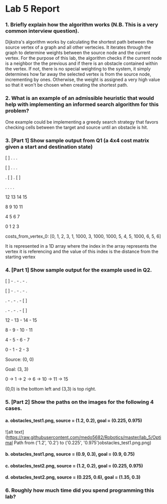 # Lab 5 Report #

### 1. Briefly explain how the algorithm works (N.B. This is a very common interview question). ###
Dijkstra's algorithm works by calculating the shortest path between the source vertex of a graph and all other vertecies. It iterates through the graph to determine weights between the source node and the current vertex. For the purpose of this lab, the algorithm checks if the current node is a neighbor the the previous and if there is an obstacle contained within the vertex. If not, there is no special weighting to the system, it simply determines how far away the selected vertex is from the source node, incrementing by ones. Otherwise, the weight is assigned a very high value so that it won't be chosen when creating the shortest path. 

### 2. What is an example of an admissible heuristic that would help with implementing an informed search algorithm for this problem? ###
One example could be implementing a greedy search strategy that favors checking cells between the target and source until an obstacle is hit. 


### 3. [Part 1] Show sample output from Q1 (a 4x4 cost matrix given a start and destination state) ###
[ ]   .    .    .  
 
[ ]   .    .    .  

 .   [ ]   .   [ ] 
 
 .    .    .    .  
 
 
 
 12  13  14  15 
 
 8   9   10  11 
 
 4   5   6   7 
 
 0   1   2   3 
 
 
costs_from_vertex_0: [0, 1, 2, 3, 1, 1000, 3, 1000, 1000, 5, 4, 5, 1000, 6, 5, 6]

It is represented in a 1D array where the index in the array represents the vertex it is referencing and the value of this index is the distance from the starting vertex



### 4. [Part 1] Show sample output for the example used in Q2. ###
[ ] - . - . -  . 
  
[ ] - .  - . -  . 

 . -  .  - . - [ ] 
 
 . -  .  - . - [ ] 
 
 12 - 13 - 14 - 15 
 
 8 -  9  - 10 - 11 
 
 4 -  5  - 6 -  7  
 
 0  - 1  - 2  - 3 
 
Source: (0, 0)

Goal: (3, 3)


0 -> 1 -> 2 -> 6 -> 10 -> 11 -> 15

(0,0) is the bottom left and (3,3) is top right. 

### 5. [Part 2] Show the paths on the images for the following 4 cases. ###
#### a. obstacles_test1.png, source = (1.2, 0.2), goal = (0.225, 0.975) ####
![alt text](https://raw.githubusercontent.com/medo5682/Robotics/master/lab_5/Optimal Path from ('1.2', '0.2') to ('0.225', '0.975')obstacles_test1.png.png)
#### b. obstacles_test1.png, source = (0.9, 0.3), goal = (0.9, 0.75) ####
#### c. obstacles_test2.png, source = (1.2, 0.2), goal = (0.225, 0.975) ####
#### d. obstacles_test2.png, source = (0.225, 0.6), goal = (1.35, 0.3) ####


### 6. Roughly how much time did you spend programming this lab? ###

